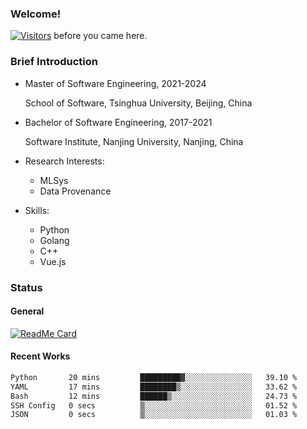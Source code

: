 ### Welcome!

[![Visitors](https://visitor-badge.laobi.icu/badge?page_id=HermitSun.HermitSun)]() before you came here.

### Brief Introduction

- Master of Software Engineering, 2021-2024
  
  School of Software, Tsinghua University, Beijing, China

- Bachelor of Software Engineering, 2017-2021
  
  Software Institute, Nanjing University, Nanjing, China

- Research Interests:
  - MLSys
  - Data Provenance

- Skills:
  - Python
  - Golang
  - C++
  - Vue.js

### Status

#### General

[![ReadMe Card](https://github-readme-stats.hermitsun.vercel.app/api?username=HermitSun&count_private=true&show_icons=true)]()

#### Recent Works

<!--START_SECTION:waka-->

```txt
Python       20 mins         █████████▓░░░░░░░░░░░░░░░   39.10 %
YAML         17 mins         ████████▒░░░░░░░░░░░░░░░░   33.62 %
Bash         12 mins         ██████▒░░░░░░░░░░░░░░░░░░   24.73 %
SSH Config   0 secs          ▒░░░░░░░░░░░░░░░░░░░░░░░░   01.52 %
JSON         0 secs          ▒░░░░░░░░░░░░░░░░░░░░░░░░   01.03 %
```

<!--END_SECTION:waka-->

